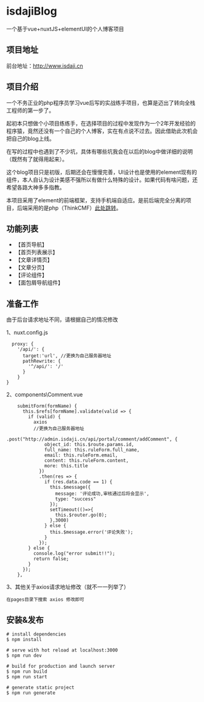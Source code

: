 # isdajiBlog

一个基于vue+nuxtJS+elementUI的个人博客项目

## 项目地址
前台地址：<http://www.isdaji.cn>

## 项目介绍
一个不务正业的php程序员学习vue后写的实战练手项目，也算是迈出了转向全栈工程师的第一步了。

起初本只想做个小项目练练手，在选择项目的过程中发现作为一个2年开发经验的程序猿，竟然还没有一个自己的个人博客，实在有点说不过去。因此借助此次机会把自己的blog上线。

在写的过程中也遇到了不少坑，具体有哪些坑我会在以后的blog中做详细的说明（既然有了就得用起来）。

这个blog项目只是初版，后期还会在慢慢完善，UI设计也是使用的element现有的组件，本人自认为设计美感不强所以有做什么特殊的设计。如果代码有啥问题，还希望各路大神多多指教。

本项目采用了element的前端框架，支持手机端自适应。是前后端完全分离的项目，后端采用的是php（ThinkCMF）[此处跳转](https://gitee.com/yangyigit/personal_blog)。

## 功能列表

- 【首页导航】
- 【首页列表展示】
- 【文章详情页】
- 【文章分页】
- 【评论组件】
- 【面包屑导航组件】

## 准备工作
由于后台请求地址不同，请根据自己的情况修改

1、nuxt.config.js
```
  proxy: {
    '/api/': {
      target:'url', //更换为自己服务器地址
      pathRewrite: {
        '^/api/': '/'
      }
    }
}
```
2、components\Comment.vue
```
    submitForm(formName) {
      this.$refs[formName].validate(valid => {
        if (valid) {
          axios
          //更换为自己服务器地址
            .post("http://admin.isdaji.cn/api/portal/comment/addComment", {
              object_id: this.$route.params.id,
              full_name: this.ruleForm.full_name,
              email: this.ruleForm.email,
              content: this.ruleForm.content,
              more: this.title
            })
            .then(res => {
              if (res.data.code == 1) {
                this.$message({
                  message: '评论成功,审核通过后将会显示',
                  type: "success"
                });
                setTimeout(()=>{
                  this.$router.go(0);
                },3000)
              } else {
                this.$message.error('评论失败');
              }
            });
        } else {
          console.log("error submit!!");
          return false;
        }
      });
    },
```

3、其他关于axios请求地址修改（就不一一列举了）
```
在pages目录下搜索 axios 修改即可
```


## 安装&发布

```
# install dependencies
$ npm install

# serve with hot reload at localhost:3000
$ npm run dev

# build for production and launch server
$ npm run build
$ npm run start

# generate static project
$ npm run generate
```